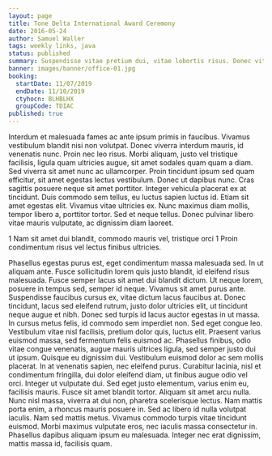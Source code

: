 ```yaml
---
layout: page
title: Tone Delta International Award Ceremony
date: 2016-05-24
author: Samuel Waller
tags: weekly links, java
status: published
summary: Suspendisse vitae pretium dui, vitae lobortis risus. Donec vitae turpis.
banner: images/banner/office-01.jpg
booking:
  startDate: 11/07/2019
  endDate: 11/10/2019
  ctyhocn: BLHBLHX
  groupCode: TDIAC
published: true
---
```

Interdum et malesuada fames ac ante ipsum primis in faucibus. Vivamus vestibulum blandit nisi non volutpat. Donec viverra interdum mauris, id venenatis nunc. Proin nec leo risus. Morbi aliquam, justo vel tristique facilisis, ligula quam ultricies augue, sit amet sodales quam quam a diam. Sed viverra sit amet nunc ac ullamcorper. Proin tincidunt ipsum sed quam efficitur, sit amet egestas lectus vestibulum. Donec ut dapibus nunc. Cras sagittis posuere neque sit amet porttitor. Integer vehicula placerat ex at tincidunt. Duis commodo sem tellus, eu luctus sapien luctus id. Etiam sit amet egestas elit. Vivamus vitae ultricies ex. Nunc maximus diam mollis, tempor libero a, porttitor tortor. Sed et neque tellus. Donec pulvinar libero vitae mauris vulputate, ac dignissim diam laoreet.

1 Nam sit amet dui blandit, commodo mauris vel, tristique orci
1 Proin condimentum risus vel lectus finibus ultricies.

Phasellus egestas purus est, eget condimentum massa malesuada sed. In ut aliquam ante. Fusce sollicitudin lorem quis justo blandit, id eleifend risus malesuada. Fusce semper lacus sit amet dui blandit dictum. Ut neque lorem, posuere in tempus sed, semper id neque. Vivamus sit amet purus ante. Suspendisse faucibus cursus ex, vitae dictum lacus faucibus at. Donec tincidunt, lacus sed eleifend rutrum, justo dolor ultricies elit, ut tincidunt neque augue et nibh. Donec sed turpis id lacus auctor egestas in ut massa. In cursus metus felis, id commodo sem imperdiet non. Sed eget congue leo. Vestibulum vitae nisl facilisis, pretium dolor quis, luctus elit. Praesent varius euismod massa, sed fermentum felis euismod ac. Phasellus finibus, odio vitae congue venenatis, augue mauris ultrices ligula, sed semper justo dui ut ipsum. Quisque eu dignissim dui. Vestibulum euismod dolor ac sem mollis placerat.
In at venenatis sapien, nec eleifend purus. Curabitur lacinia, nisl et condimentum fringilla, dui dolor eleifend diam, ut finibus augue odio vel orci. Integer ut vulputate dui. Sed eget justo elementum, varius enim eu, facilisis mauris. Fusce sit amet blandit tortor. Aliquam sit amet arcu nulla. Nunc nisl massa, viverra at dui non, pharetra scelerisque lectus. Nam mattis porta enim, a rhoncus mauris posuere in. Sed ac libero id nulla volutpat iaculis. Nam sed mattis metus. Vivamus commodo turpis vitae tincidunt euismod. Morbi maximus vulputate eros, nec iaculis massa consectetur in. Phasellus dapibus aliquam ipsum eu malesuada. Integer nec erat dignissim, mattis massa id, facilisis quam.

